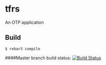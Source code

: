 tfrs
=====

An OTP application

Build
-----

    $ rebar3 compile

####Master branch build status:
[![Build Status](https://travis-ci.org/srjuk/tag-file-rest-service.svg?branch=master)](https://travis-ci.org/srjuk/tag-file-rest-service)

